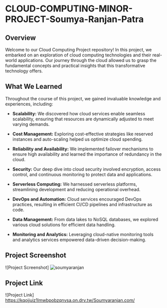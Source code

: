 # CLOUD-COMPUTING-MINOR-PROJECT-Soumya-Ranjan-Patra

## Overview
Welcome to our Cloud Computing Project repository! In this project, we embarked on an exploration of cloud computing technologies and their real-world applications. Our journey through the cloud allowed us to grasp the fundamental concepts and practical insights that this transformative technology offers.

## What We Learned
Throughout the course of this project, we gained invaluable knowledge and experiences, including:

- **Scalability:** We discovered how cloud services enable seamless scalability, ensuring that resources are dynamically adjusted to meet varying demands.

- **Cost Management:** Exploring cost-effective strategies like reserved instances and auto-scaling helped us optimize cloud spending.

- **Reliability and Availability:** We implemented failover mechanisms to ensure high availability and learned the importance of redundancy in the cloud.

- **Security:** Our deep dive into cloud security involved encryption, access control, and continuous monitoring to protect data and applications.

- **Serverless Computing:** We harnessed serverless platforms, streamlining development and reducing operational overhead.

- **DevOps and Automation:** Cloud services encouraged DevOps practices, resulting in efficient CI/CD pipelines and infrastructure as code.

- **Data Management:** From data lakes to NoSQL databases, we explored various cloud solutions for efficient data handling.

- **Monitoring and Analytics:** Leveraging cloud-native monitoring tools and analytics services empowered data-driven decision-making.

## Project Screenshot
![Project Screenshot]
![soumyaranjan](https://github.com/Soumyapatra-0505/CLOUD-COMPUTING-MINOR-PROJECT-Soumya-Ranjan-Patra/assets/145275885/03678e9c-2003-48a5-9d53-b22f9a7d3cd6)

## Project Link
![Project Link]
https://kqojjuiz1lmwbpobzqnvsa.on.drv.tw/Soumyaranjan.com/

